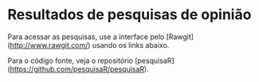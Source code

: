 # Resultados de pesquisas de opinião

Para acessar as pesquisas, use a interface pelo [Rawgit] (http://www.rawgit.com/) usando os links abaixo.

Para o código fonte, veja o repositório [pesquisaR] (https://github.com/pesquisaR/pesquisaR).
